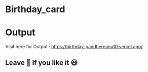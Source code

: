 # Birthday_card

# Output

Visit here for Output : https://birthday-pandhereanu10.vercel.app/

## Leave :star2: If you like it :smiley:
